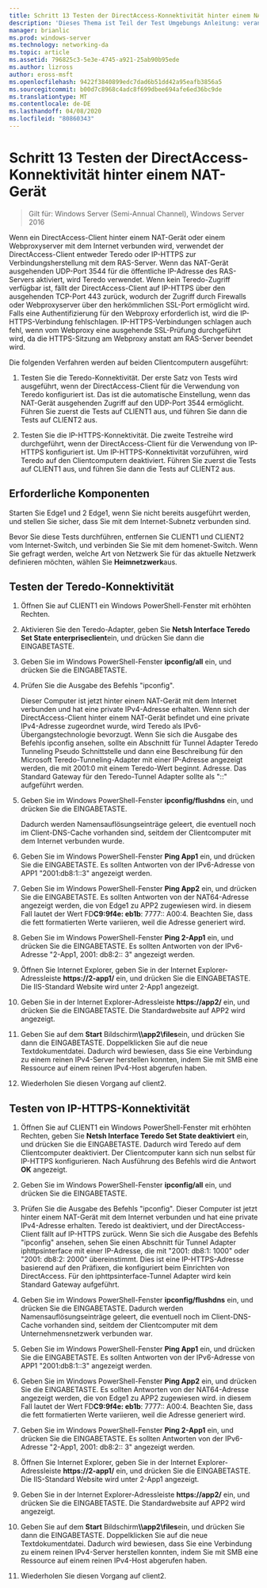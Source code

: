 ```yaml
---
title: Schritt 13 Testen der DirectAccess-Konnektivität hinter einem NAT-Gerät
description: 'Dieses Thema ist Teil der Test Umgebungs Anleitung: veranschaulichen einer DirectAccess-Bereitstellung für mehrere Standorte für Windows Server 2016'
manager: brianlic
ms.prod: windows-server
ms.technology: networking-da
ms.topic: article
ms.assetid: 796825c3-5e3e-4745-a921-25ab90b95ede
ms.author: lizross
author: eross-msft
ms.openlocfilehash: 9422f3840899edc7dad6b51dd42a95eafb3856a5
ms.sourcegitcommit: b00d7c8968c4adc8f699dbee694afe6ed36bc9de
ms.translationtype: MT
ms.contentlocale: de-DE
ms.lasthandoff: 04/08/2020
ms.locfileid: "80860343"
---
```

# <a name="step-13-test-directaccess-connectivity-from-behind-a-nat-device"></a>Schritt 13 Testen der DirectAccess-Konnektivität hinter einem NAT-Gerät

>Gilt für: Windows Server (Semi-Annual Channel), Windows Server 2016

Wenn ein DirectAccess-Client hinter einem NAT-Gerät oder einem Webproxyserver mit dem Internet verbunden wird, verwendet der DirectAccess-Client entweder Teredo oder IP-HTTPS zur Verbindungsherstellung mit dem RAS-Server. Wenn das NAT-Gerät ausgehenden UDP-Port 3544 für die öffentliche IP-Adresse des RAS-Servers aktiviert, wird Teredo verwendet. Wenn kein Teredo-Zugriff verfügbar ist, fällt der DirectAccess-Client auf IP-HTTPS über den ausgehenden TCP-Port 443 zurück, wodurch der Zugriff durch Firewalls oder Webproxyserver über den herkömmlichen SSL-Port ermöglicht wird. Falls eine Authentifizierung für den Webproxy erforderlich ist, wird die IP-HTTPS-Verbindung fehlschlagen. IP-HTTPS-Verbindungen schlagen auch fehl, wenn vom Webproxy eine ausgehende SSL-Prüfung durchgeführt wird, da die HTTPS-Sitzung am Webproxy anstatt am RAS-Server beendet wird.  
  
Die folgenden Verfahren werden auf beiden Clientcomputern ausgeführt:  
  
1. Testen Sie die Teredo-Konnektivität. Der erste Satz von Tests wird ausgeführt, wenn der DirectAccess-Client für die Verwendung von Teredo konfiguriert ist. Das ist die automatische Einstellung, wenn das NAT-Gerät ausgehenden Zugriff auf den UDP-Port 3544 ermöglicht. Führen Sie zuerst die Tests auf CLIENT1 aus, und führen Sie dann die Tests auf CLIENT2 aus.  
  
2. Testen Sie die IP-HTTPS-Konnektivität. Die zweite Testreihe wird durchgeführt, wenn der DirectAccess-Client für die Verwendung von IP-HTTPS konfiguriert ist. Um IP-HTTPS-Konnektivität vorzuführen, wird Teredo auf den Clientcomputern deaktiviert. Führen Sie zuerst die Tests auf CLIENT1 aus, und führen Sie dann die Tests auf CLIENT2 aus.  
  
## <a name="prerequisites"></a>Erforderliche Komponenten  
Starten Sie Edge1 und 2 Edge1, wenn Sie nicht bereits ausgeführt werden, und stellen Sie sicher, dass Sie mit dem Internet-Subnetz verbunden sind.  
  
Bevor Sie diese Tests durchführen, entfernen Sie CLIENT1 und CLIENT2 vom Internet-Switch, und verbinden Sie Sie mit dem homenet-Switch. Wenn Sie gefragt werden, welche Art von Netzwerk Sie für das aktuelle Netzwerk definieren möchten, wählen Sie **Heimnetzwerk**aus.  
  
## <a name="test-teredo-connectivity"></a><a name="TeredoCLIENT1"></a>Testen der Teredo-Konnektivität  
  
1. Öffnen Sie auf CLIENT1 ein Windows PowerShell-Fenster mit erhöhten Rechten.  
  
2. Aktivieren Sie den Teredo-Adapter, geben Sie **Netsh Interface Teredo Set State enterpriseclient**ein, und drücken Sie dann die EINGABETASTE.  
  
3. Geben Sie im Windows PowerShell-Fenster **ipconfig/all** ein, und drücken Sie die EINGABETASTE.  
  
4. Prüfen Sie die Ausgabe des Befehls "ipconfig".  
  
   Dieser Computer ist jetzt hinter einem NAT-Gerät mit dem Internet verbunden und hat eine private IPv4-Adresse erhalten. Wenn sich der DirectAccess-Client hinter einem NAT-Gerät befindet und eine private IPv4-Adresse zugeordnet wurde, wird Teredo als IPv6-Übergangstechnologie bevorzugt. Wenn Sie sich die Ausgabe des Befehls ipconfig ansehen, sollte ein Abschnitt für Tunnel Adapter Teredo Tunneling Pseudo Schnittstelle und dann eine Beschreibung für den Microsoft Teredo-Tunneling-Adapter mit einer IP-Adresse angezeigt werden, die mit 2001:0 mit einem Teredo-Wert beginnt. Adresse. Das Standard Gateway für den Teredo-Tunnel Adapter sollte als "::" aufgeführt werden.  
  
5. Geben Sie im Windows PowerShell-Fenster **ipconfig/flushdns** ein, und drücken Sie die EINGABETASTE.  
  
   Dadurch werden Namensauflösungseinträge geleert, die eventuell noch im Client-DNS-Cache vorhanden sind, seitdem der Clientcomputer mit dem Internet verbunden wurde.  
  
6. Geben Sie im Windows PowerShell-Fenster **Ping App1** ein, und drücken Sie die EINGABETASTE. Es sollten Antworten von der IPv6-Adresse von APP1 "2001:db8:1::3" angezeigt werden.  
  
7. Geben Sie im Windows PowerShell-Fenster **Ping App2** ein, und drücken Sie die EINGABETASTE. Es sollten Antworten von der NAT64-Adresse angezeigt werden, die von Edge1 zu APP2 zugewiesen wird. in diesem Fall lautet der Wert FD**C9:9f4e: eb1b**: 7777:: A00:4. Beachten Sie, dass die fett formatierten Werte variieren, weil die Adresse generiert wird.  
  
8. Geben Sie im Windows PowerShell-Fenster **Ping 2-App1** ein, und drücken Sie die EINGABETASTE. Es sollten Antworten von der IPv6-Adresse "2-App1, 2001: db8:2:: 3" angezeigt werden.  
  
9. Öffnen Sie Internet Explorer, geben Sie in der Internet Explorer-Adressleiste **https://2-app1/** ein, und drücken Sie die EINGABETASTE. Die IIS-Standard Website wird unter 2-App1 angezeigt.  
  
10. Geben Sie in der Internet Explorer-Adressleiste **https://app2/** ein, und drücken Sie die EINGABETASTE. Die Standardwebsite auf APP2 wird angezeigt.  
  
11. Geben Sie auf dem **Start** Bildschirm<strong>\\\app2\files</strong>ein, und drücken Sie dann die EINGABETASTE. Doppelklicken Sie auf die neue Textdokumentdatei. Dadurch wird bewiesen, dass Sie eine Verbindung zu einem reinen IPv4-Server herstellen konnten, indem Sie mit SMB eine Ressource auf einem reinen IPv4-Host abgerufen haben.  
  
12. Wiederholen Sie diesen Vorgang auf client2.  
  
## <a name="test-ip-https-connectivity"></a><a name="IPHTTPS_CLIENT1"></a>Testen von IP-HTTPS-Konnektivität  
  
1. Öffnen Sie auf CLIENT1 ein Windows PowerShell-Fenster mit erhöhten Rechten, geben Sie **Netsh Interface Teredo Set State deaktiviert** ein, und drücken Sie die EINGABETASTE. Dadurch wird Teredo auf dem Clientcomputer deaktiviert. Der Clientcomputer kann sich nun selbst für IP-HTTPS konfigurieren. Nach Ausführung des Befehls wird die Antwort **OK** angezeigt.  
  
2. Geben Sie im Windows PowerShell-Fenster **ipconfig/all** ein, und drücken Sie die EINGABETASTE.  
  
3. Prüfen Sie die Ausgabe des Befehls "ipconfig". Dieser Computer ist jetzt hinter einem NAT-Gerät mit dem Internet verbunden und hat eine private IPv4-Adresse erhalten. Teredo ist deaktiviert, und der DirectAccess-Client fällt auf IP-HTTPS zurück. Wenn Sie sich die Ausgabe des Befehls "ipconfig" ansehen, sehen Sie einen Abschnitt für Tunnel Adapter iphttpsinterface mit einer IP-Adresse, die mit "2001: db8:1: 1000" oder "2001: db8:2: 2000" übereinstimmt. Dies ist eine IP-HTTPS-Adresse basierend auf den Präfixen, die konfiguriert beim Einrichten von DirectAccess. Für den iphttpsinterface-Tunnel Adapter wird kein Standard Gateway aufgeführt.  
  
4. Geben Sie im Windows PowerShell-Fenster **ipconfig/flushdns** ein, und drücken Sie die EINGABETASTE. Dadurch werden Namensauflösungseinträge geleert, die eventuell noch im Client-DNS-Cache vorhanden sind, seitdem der Clientcomputer mit dem Unternehmensnetzwerk verbunden war.  
  
5. Geben Sie im Windows PowerShell-Fenster **Ping App1** ein, und drücken Sie die EINGABETASTE. Es sollten Antworten von der IPv6-Adresse von APP1 "2001:db8:1::3" angezeigt werden.  
  
6. Geben Sie im Windows PowerShell-Fenster **Ping App2** ein, und drücken Sie die EINGABETASTE. Es sollten Antworten von der NAT64-Adresse angezeigt werden, die von Edge1 zu APP2 zugewiesen wird. in diesem Fall lautet der Wert FD**C9:9f4e: eb1b**: 7777:: A00:4. Beachten Sie, dass die fett formatierten Werte variieren, weil die Adresse generiert wird.  
  
7. Geben Sie im Windows PowerShell-Fenster **Ping 2-App1** ein, und drücken Sie die EINGABETASTE. Es sollten Antworten von der IPv6-Adresse "2-App1, 2001: db8:2:: 3" angezeigt werden.  
  
8. Öffnen Sie Internet Explorer, geben Sie in der Internet Explorer-Adressleiste **https://2-app1/** ein, und drücken Sie die EINGABETASTE. Die IIS-Standard Website wird unter 2-App1 angezeigt.  
  
9. Geben Sie in der Internet Explorer-Adressleiste **https://app2/** ein, und drücken Sie die EINGABETASTE. Die Standardwebsite auf APP2 wird angezeigt.  
  
10. Geben Sie auf dem **Start** Bildschirm<strong>\\\app2\files</strong>ein, und drücken Sie dann die EINGABETASTE. Doppelklicken Sie auf die neue Textdokumentdatei. Dadurch wird bewiesen, dass Sie eine Verbindung zu einem reinen IPv4-Server herstellen konnten, indem Sie mit SMB eine Ressource auf einem reinen IPv4-Host abgerufen haben.  
  
11. Wiederholen Sie diesen Vorgang auf client2.  
  


